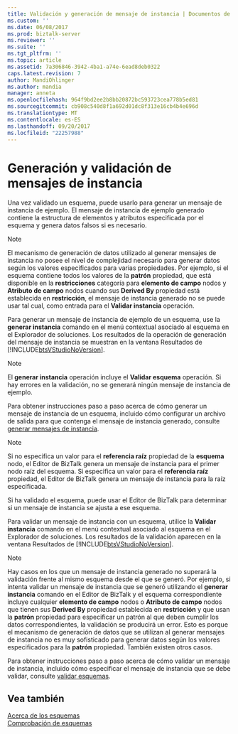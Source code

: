 ```yaml
---
title: Validación y generación de mensaje de instancia | Documentos de Microsoft
ms.custom: ''
ms.date: 06/08/2017
ms.prod: biztalk-server
ms.reviewer: ''
ms.suite: ''
ms.tgt_pltfrm: ''
ms.topic: article
ms.assetid: 7a306846-3942-4ba1-a74e-6ead8deb0322
caps.latest.revision: 7
author: MandiOhlinger
ms.author: mandia
manager: anneta
ms.openlocfilehash: 964f9bd2ee2b8bb20872bc593723cea778b5ed81
ms.sourcegitcommit: cb908c540d8f1a692d01dc8f313e16cb4b4e696d
ms.translationtype: MT
ms.contentlocale: es-ES
ms.lasthandoff: 09/20/2017
ms.locfileid: "22257988"
---
```

# <a name="instance-message-generation-and-validation"></a>Generación y validación de mensajes de instancia
Una vez validado un esquema, puede usarlo para generar un mensaje de instancia de ejemplo. El mensaje de instancia de ejemplo generado contiene la estructura de elementos y atributos especificada por el esquema y genera datos falsos si es necesario.  
  
> [!NOTE]
>  El mecanismo de generación de datos utilizado al generar mensajes de instancia no posee el nivel de complejidad necesario para generar datos según los valores especificados para varias propiedades. Por ejemplo, si el esquema contiene todos los valores de la **patrón** propiedad, que está disponible en la **restricciones** categoría para **elemento de campo** nodos y **Atributo de campo** nodos cuando sus **Derived By** propiedad está establecida en **restricción**, el mensaje de instancia generado no se puede usar tal cual, como entrada para el **Validar instancia** operación.  
  
 Para generar un mensaje de instancia de ejemplo de un esquema, use la **generar instancia** comando en el menú contextual asociado al esquema en el Explorador de soluciones. Los resultados de la operación de generación del mensaje de instancia se muestran en la ventana Resultados de [!INCLUDE[btsVStudioNoVersion](../includes/btsvstudionoversion-md.md)].  
  
> [!NOTE]
>  El **generar instancia** operación incluye el **Validar esquema** operación. Si hay errores en la validación, no se generará ningún mensaje de instancia de ejemplo.  
  
 Para obtener instrucciones paso a paso acerca de cómo generar un mensaje de instancia de un esquema, incluido cómo configurar un archivo de salida para que contenga el mensaje de instancia generado, consulte [generar mensajes de instancia](../core/how-to-generate-instance-messages.md).  
  
> [!NOTE]
>  Si no especifica un valor para el **referencia raíz** propiedad de la **esquema** nodo, el Editor de BizTalk genera un mensaje de instancia para el primer nodo raíz del esquema. Si especifica un valor para el **referencia raíz** propiedad, el Editor de BizTalk genera un mensaje de instancia para la raíz especificada.  
  
 Si ha validado el esquema, puede usar el Editor de BizTalk para determinar si un mensaje de instancia se ajusta a ese esquema.  
  
 Para validar un mensaje de instancia con un esquema, utilice la **Validar instancia** comando en el menú contextual asociado al esquema en el Explorador de soluciones. Los resultados de la validación aparecen en la ventana Resultados de [!INCLUDE[btsVStudioNoVersion](../includes/btsvstudionoversion-md.md)].  
  
> [!NOTE]
>  Hay casos en los que un mensaje de instancia generado no superará la validación frente al mismo esquema desde el que se generó. Por ejemplo, si intenta validar un mensaje de instancia que se generó utilizando el **generar instancia** comando en el Editor de BizTalk y el esquema correspondiente incluye cualquier **elemento de campo** nodos o  **Atributo de campo** nodos que tienen sus **Derived By** propiedad establecida en **restricción** y que usan la **patrón** propiedad para especificar un patrón al que deben cumplir los datos correspondientes, la validación se producirá un error. Esto es porque el mecanismo de generación de datos que se utilizan al generar mensajes de instancia no es muy sofisticado para generar datos según los valores especificados para la **patrón** propiedad. También existen otros casos.  
  
 Para obtener instrucciones paso a paso acerca de cómo validar un mensaje de instancia, incluido cómo especificar el mensaje de instancia que se debe validar, consulte [validar esquemas](../core/how-to-validate-schemas-in-visual-studio.md).  
  
## <a name="see-also"></a>Vea también  
 [Acerca de los esquemas](../core/about-schemas.md)   
 [Comprobación de esquemas](../core/testing-schemas.md)